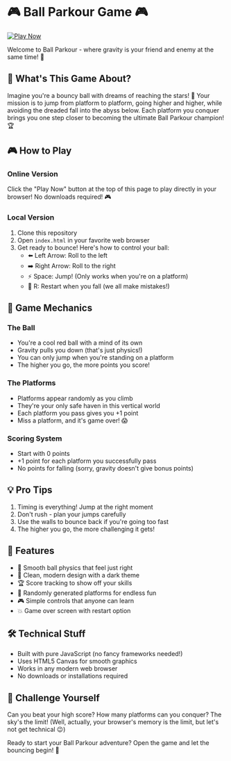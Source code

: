 # 🎮 Ball Parkour Game 🎮

[![Play Now](https://img.shields.io/badge/Play%20Now-Online-brightgreen?style=for-the-badge&logo=github)](https://fatemeh-glitch.github.io/ball-parkour/)

Welcome to Ball Parkour - where gravity is your friend and enemy at the same time! 🚀

## 🎯 What's This Game About?

Imagine you're a bouncy ball with dreams of reaching the stars! 🌟 Your mission is to jump from platform to platform, going higher and higher, while avoiding the dreaded fall into the abyss below. Each platform you conquer brings you one step closer to becoming the ultimate Ball Parkour champion! 🏆

## 🎮 How to Play

### Online Version
Click the "Play Now" button at the top of this page to play directly in your browser! No downloads required! 🎮

### Local Version
1. Clone this repository
2. Open `index.html` in your favorite web browser
3. Get ready to bounce! Here's how to control your ball:
   - ⬅️ Left Arrow: Roll to the left
   - ➡️ Right Arrow: Roll to the right
   - ⚡ Space: Jump! (Only works when you're on a platform)
   - 🔄 R: Restart when you fall (we all make mistakes!)

## 🎲 Game Mechanics

### The Ball
- You're a cool red ball with a mind of its own
- Gravity pulls you down (that's just physics!)
- You can only jump when you're standing on a platform
- The higher you go, the more points you score!

### The Platforms
- Platforms appear randomly as you climb
- They're your only safe haven in this vertical world
- Each platform you pass gives you +1 point
- Miss a platform, and it's game over! 😱

### Scoring System
- Start with 0 points
- +1 point for each platform you successfully pass
- No points for falling (sorry, gravity doesn't give bonus points)

## 💡 Pro Tips
1. Timing is everything! Jump at the right moment
2. Don't rush - plan your jumps carefully
3. Use the walls to bounce back if you're going too fast
4. The higher you go, the more challenging it gets!

## 🎨 Features
- 🎯 Smooth ball physics that feel just right
- 🎨 Clean, modern design with a dark theme
- 🏆 Score tracking to show off your skills
- 🔄 Randomly generated platforms for endless fun
- 🎮 Simple controls that anyone can learn
- 💥 Game over screen with restart option

## 🛠️ Technical Stuff
- Built with pure JavaScript (no fancy frameworks needed!)
- Uses HTML5 Canvas for smooth graphics
- Works in any modern web browser
- No downloads or installations required

## 🎯 Challenge Yourself
Can you beat your high score? How many platforms can you conquer? The sky's the limit! (Well, actually, your browser's memory is the limit, but let's not get technical 😉)

Ready to start your Ball Parkour adventure? Open the game and let the bouncing begin! 🚀 